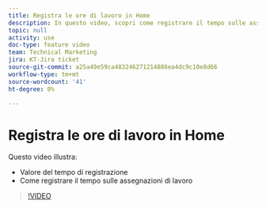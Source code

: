 ```yaml
---
title: Registra le ore di lavoro in Home
description: In questo video, scopri come registrare il tempo sulle assegnazioni di lavoro .
topic: null
activity: use
doc-type: feature video
team: Technical Marketing
jira: KT-Jira ticket
source-git-commit: a25a49e59ca483246271214886ea4dc9c10e8d66
workflow-type: tm+mt
source-wordcount: '41'
ht-degree: 0%

---
```


# Registra le ore di lavoro in Home

Questo video illustra:

* Valore del tempo di registrazione
* Come registrare il tempo sulle assegnazioni di lavoro

>[!VIDEO](https://video.tv.adobe.com/v/335103/?quality=12&learn=on)
